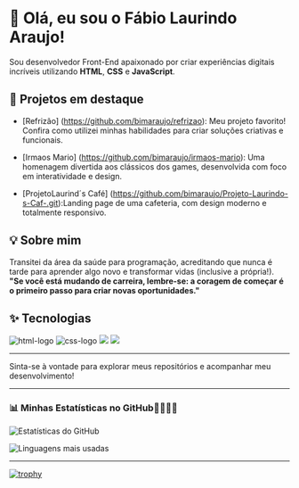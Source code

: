 # 👋 Olá, eu sou o Fábio Laurindo Araujo!

Sou desenvolvedor Front-End apaixonado por criar experiências digitais incríveis utilizando **HTML**, **CSS** e **JavaScript**.

## 🚀 Projetos em destaque

 - [Refrizão] (https://github.com/bimaraujo/refrizao): Meu projeto favorito! Confira como utilizei minhas habilidades para criar soluções criativas e funcionais.
  
 - [Irmaos Mario] (https://github.com/bimaraujo/irmaos-mario): Uma homenagem divertida aos clássicos dos games, desenvolvida com foco em interatividade e design.
  
 - [ProjetoLaurind´s Café] (https://github.com/bimaraujo/Projeto-Laurindo-s-Caf-.git):Landing page de uma cafeteria, com design moderno e totalmente responsivo.


## 💡 Sobre mim

Transitei da área da saúde para programação, acreditando que nunca é tarde para aprender algo novo e transformar vidas (inclusive a própria!).  
**"Se você está mudando de carreira, lembre-se: a coragem de começar é o primeiro passo para criar novas oportunidades."**

## ✨ Tecnologias

<img src="https://img.shields.io/badge/HTML5-E34F26?style=for-the-badge&logo=html5&logoColor=white" alt="html-logo"/>
<img src="https://img.shields.io/badge/CSS-239120?&style=for-the-badge&logo=css3&logoColor=white" alt="css-logo"/>
<img src="https://img.shields.io/badge/JavaScript-F7DF1E?style=for-the-badge&logo=javascript&logoColor=black"/>
<img src="https://img.shields.io/badge/React-20232A?style=for-the-badge&logo=react&logoColor=61DAFB"/>

---
Sinta-se à vontade para explorar meus repositórios e acompanhar meu desenvolvimento!

---
### 📊 Minhas Estatísticas no GitHub🚀🚀🚀🚀
![Estatísticas do GitHub](https://github-readme-stats.vercel.app/api?username=bimaraujo&show_icons=true&theme=dracula)

![Linguagens mais usadas](https://github-readme-stats.vercel.app/api/top-langs/?username=bimaraujo&layout=compact&theme=dracula)

---

[![trophy](https://github-profile-trophy.vercel.app/?username=bimaraujo-ma&theme=onedark)](https://github.com/ryo-ma/github-profile-trophy)
